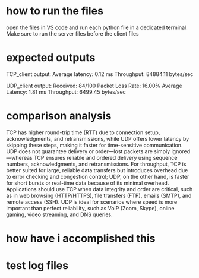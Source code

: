 # how to run the files
open the files in VS code and run each python file in a dedicated terminal. Make sure to run the server files before the client files

# expected outputs
TCP_client output:
Average latency: 0.12 ms
Throughput: 84884.11 bytes/sec

UDP_client output:
Received: 84/100
Packet Loss Rate: 16.00%
Average Latency: 1.81 ms
Throughput: 6499.45 bytes/sec

# comparison analysis
TCP has higher round-trip time (RTT) due to connection setup, acknowledgments, and retransmissions, while UDP offers lower latency by skipping these steps, making it faster for time-sensitive communication. UDP does not guarantee delivery or order—lost packets are simply ignored—whereas TCP ensures reliable and ordered delivery using sequence numbers, acknowledgments, and retransmissions. For throughput, TCP is better suited for large, reliable data transfers but introduces overhead due to error checking and congestion control; UDP, on the other hand, is faster for short bursts or real-time data because of its minimal overhead. Applications should use TCP when data integrity and order are critical, such as in web browsing (HTTP/HTTPS), file transfers (FTP), emails (SMTP), and remote access (SSH). UDP is ideal for scenarios where speed is more important than perfect reliability, such as VoIP (Zoom, Skype), online gaming, video streaming, and DNS queries.

# how have i accomplished this


# test log files
